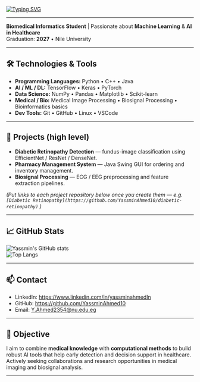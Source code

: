 [![Typing SVG](https://readme-typing-svg.herokuapp.com?size=28&duration=3500&color=36BCF7&center=true&vCenter=true&width=800&lines=Hi+👋,+I'm+Yassmin+Ahmed)](https://git.io/typing-svg)

---

**Biomedical Informatics Student** | Passionate about **Machine Learning** & **AI in Healthcare**  
Graduation: **2027** • Nile University

---

## 🛠 Technologies & Tools

- **Programming Languages:** Python • C++ • Java  
- **AI / ML / DL:** TensorFlow • Keras • PyTorch  
- **Data Science:** NumPy • Pandas • Matplotlib • Scikit-learn  
- **Medical / Bio:** Medical Image Processing • Biosignal Processing • Bioinformatics basics  
- **Dev Tools:** Git • GitHub • Linux • VSCode

---

## 🧩 Projects (high level)

- **Diabetic Retinopathy Detection** — fundus-image classification using EfficientNet / ResNet / DenseNet.  
- **Pharmacy Management System** — Java Swing GUI for ordering and inventory management.  
- **Biosignal Processing** — ECG / EEG preprocessing and feature extraction pipelines.

*(Put links to each project repository below once you create them — e.g. `[Diabetic Retinopathy](https://github.com/YassminAhmed10/diabetic-retinopathy)` )*

---

## 📈 GitHub Stats

![Yassmin's GitHub stats](https://github-readme-stats.vercel.app/api?username=YassminAhmed10&show_icons=true&theme=tokyonight)  
![Top Langs](https://github-readme-stats.vercel.app/api/top-langs/?username=YassminAhmed10&layout=compact&theme=tokyonight)

---

## 📫 Contact

- LinkedIn: https://www.linkedin.com/in/yassminahmedln  
- GitHub: https://github.com/YassminAhmed10  
- Email: Y.Ahmed2354@nu.edu.eg

---

## 🎯 Objective

I aim to combine **medical knowledge** with **computational methods** to build robust AI tools that help early detection and decision support in healthcare. Actively seeking collaborations and research opportunities in medical imaging and biosignal analysis.

---

